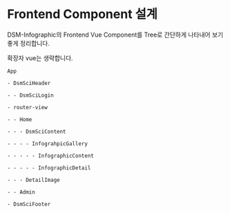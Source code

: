 # Frontend Component 설계

DSM-Infographic의 Frontend Vue Component를 Tree로 간단하게 나타내어 보기 좋게 정리합니다.


확장자 vue는 생략합니다.

```
App

- DsmSciHeader

- - DsmSciLogin

- router-view

- - Home

- - - DsmSciContent

- - - - InfograhpicGallery

- - - - - InfographicContent

- - - - - InfographicDetail

- - - DetailImage

- - Admin

- DsmSciFooter
```